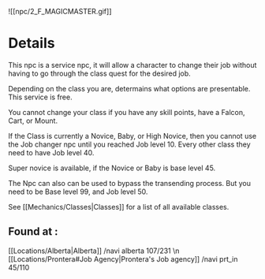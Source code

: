 ![[npc/2_F_MAGICMASTER.gif]]

# Details
This npc is a service npc, it will allow a character to change their job without having to go through the class quest for the desired job. 

Depending on the class you are, determains what options are presentable. This service is free. 

You cannot change your class if you have any skill points, have a Falcon, Cart, or Mount. 

If the Class is currently a Novice, Baby, or High Novice, then you cannot use the Job changer npc until you reached Job level 10. Every other class they need to have Job level 40. 

Super novice is available, if the Novice or Baby is base level 45. 

The Npc can also can be used to bypass the transending process. But you need to be Base level 99, and Job level 50. 

See [[Mechanics/Classes|Classes]] for a list of all available classes. 


## Found at : 
[[Locations/Alberta|Alberta]]  /navi alberta 107/231 \n
[[Locations/Prontera#Job Agency|Prontera's Job agency]] /navi prt_in  45/110